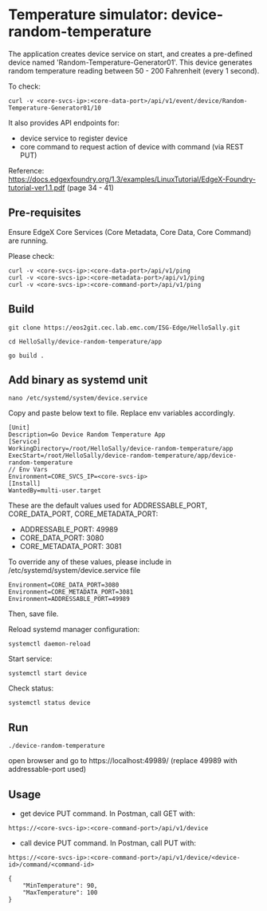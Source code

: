 # Temperature simulator: device-random-temperature

The application creates device service on start, and creates a pre-defined device named 'Random-Temperature-Generator01'. This device generates random temperature reading between 50 - 200 Fahrenheit (every 1 second).

To check:
```
curl -v <core-svcs-ip>:<core-data-port>/api/v1/event/device/Random-Temperature-Generator01/10
```

It also provides API endpoints for:
- device service to register device
- core command to request action of device with command (via REST PUT) 



Reference: https://docs.edgexfoundry.org/1.3/examples/LinuxTutorial/EdgeX-Foundry-tutorial-ver1.1.pdf (page 34 - 41)


## Pre-requisites

Ensure EdgeX Core Services (Core Metadata, Core Data, Core Command) are running.

Please check:
```
curl -v <core-svcs-ip>:<core-data-port>/api/v1/ping
curl -v <core-svcs-ip>:<core-metadata-port>/api/v1/ping
curl -v <core-svcs-ip>:<core-command-port>/api/v1/ping
```

## Build

```
git clone https://eos2git.cec.lab.emc.com/ISG-Edge/HelloSally.git
```

```
cd HelloSally/device-random-temperature/app
```

```
go build .
```

## Add binary as systemd unit

```
nano /etc/systemd/system/device.service 
```

Copy and paste below text to file. Replace env variables accordingly. 
```
[Unit]
Description=Go Device Random Temperature App
[Service]
WorkingDirectory=/root/HelloSally/device-random-temperature/app
ExecStart=/root/HelloSally/device-random-temperature/app/device-random-temperature
// Env Vars
Environment=CORE_SVCS_IP=<core-svcs-ip>
[Install]
WantedBy=multi-user.target
```

These are the default values used for ADDRESSABLE_PORT, CORE_DATA_PORT, CORE_METADATA_PORT:
- ADDRESSABLE_PORT: 49989
- CORE_DATA_PORT: 3080
- CORE_METADATA_PORT: 3081

To override any of these values, please include in /etc/systemd/system/device.service file

```
Environment=CORE_DATA_PORT=3080
Environment=CORE_METADATA_PORT=3081
Environment=ADDRESSABLE_PORT=49989
```

Then, save file.


Reload systemd manager configuration:
```
systemctl daemon-reload  
```

Start service:
```
systemctl start device
```

Check status:
```
systemctl status device
```




## Run

```
./device-random-temperature
```

open browser and go to https://localhost:49989/
(replace 49989 with addressable-port used)

## Usage

- get device PUT command. In Postman, call GET with:
```
https://<core-svcs-ip>:<core-command-port>/api/v1/device
```

- call device PUT command. In Postman, call PUT with:
```
https://<core-svcs-ip>:<core-command-port>/api/v1/device/<device-id>/command/<command-id>

{
    "MinTemperature": 90,
    "MaxTemperature": 100
}
```